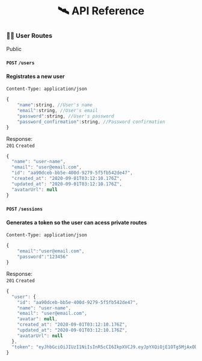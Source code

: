 
# <p align="center">🛰️ API Reference</p>

### 🧙‍♂️ User Routes
Public

#### `POST` `/users`
#### Registrates a new user

`Content-Type: application/json`
```js
{
	"name":string, //User's name
	"email":string, //User's email
	"password":string, //User's password
	"password_confirmation":string, //Password confirmation
}
```

Response:
<br>
`201` `Created`
<br>
```js
{
  "name": "user-name",
  "email": "user@email.com",
  "id": "aa90dceb-bb5e-400d-9279-5f5fb542de47",
  "created_at": "2020-09-01T03:12:10.176Z",
  "updated_at": "2020-09-01T03:12:10.176Z",
  "avatarUrl": null
}
```

#### `POST` `/sessions`
#### Generates a token so the user can acess private routes

`Content-Type: application/json`
```js
{
	"email":"user@email.com",
	"password":"123456"
}
```

Response:
<br>
`201` `Created`
<br>
```js
{
  "user": {
    "id": "aa90dceb-bb5e-400d-9279-5f5fb542de47",
    "name": "user-name",
    "email": "user@email.com",
    "avatar": null,
    "created_at": "2020-09-01T03:12:10.176Z",
    "updated_at": "2020-09-01T03:12:10.176Z",
    "avatarUrl": null
  },
  "token": "eyJhbGciOiJIUzI1NiIsInR5cCI6IkpXVCJ9.eyJpYXQiOjE1OTg5MjAxODksImV4cCI6MTU5OTAwNjU4OSwic3ViIjoiOTZiZDM2YjgtNTFjYy00OTI5LTlmMDAtMDYwYmJhNjdiZTlhIn0.AeSB_uPg2P8huDfOswwL1dL0DBNlkJ3Ue8rb5NJL2eI"
}
```
